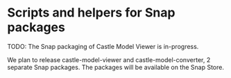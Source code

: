 # Scripts and helpers for Snap packages

TODO: The Snap packaging of Castle Model Viewer is in-progress.

We plan to release castle-model-viewer and castle-model-converter, 2 separate Snap packages. The packages will be available on the Snap Store.
